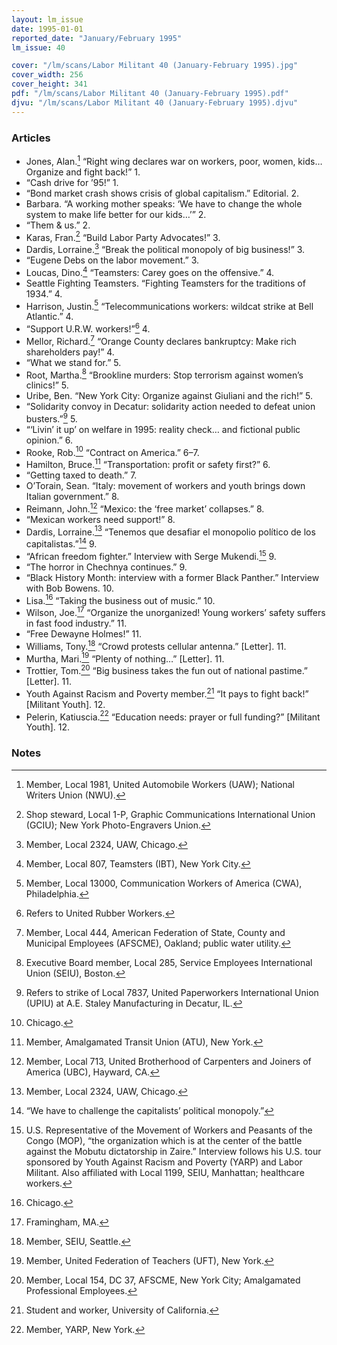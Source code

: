```yaml
---
layout: lm_issue
date: 1995-01-01
reported_date: "January/February 1995"
lm_issue: 40

cover: "/lm/scans/Labor Militant 40 (January-February 1995).jpg"
cover_width: 256
cover_height: 341
pdf: "/lm/scans/Labor Militant 40 (January-February 1995).pdf"
djvu: "/lm/scans/Labor Militant 40 (January-February 1995).djvu"
---
```


### Articles

* Jones, Alan.[^1] “Right wing declares war on workers, poor, women, kids… Organize and fight back!” 1.
* “Cash drive for ’95!” 1.
* “Bond market crash shows crisis of global capitalism.” Editorial. 2.
* Barbara. “A working mother speaks: ‘We have to change the whole system to make life better for our kids…’” 2.
* “Them & us.” 2.
* Karas, Fran.[^2] “Build Labor Party Advocates!” 3.
* Dardis, Lorraine.[^3] “Break the political monopoly of big business!” 3.
* “Eugene Debs on the labor movement.” 3.
* Loucas, Dino.[^4] “Teamsters: Carey goes on the offensive.” 4.
* Seattle Fighting Teamsters. “Fighting Teamsters for the traditions of 1934.” 4.
* Harrison, Justin.[^5] “Telecommunications workers: wildcat strike at Bell Atlantic.” 4.
* “Support U.R.W. workers!”[^6] 4.
* Mellor, Richard.[^7] “Orange County declares bankruptcy: Make rich shareholders pay!” 4.
* “What we stand for.” 5.
* Root, Martha.[^8] “Brookline murders: Stop terrorism against women’s clinics!” 5.
* Uribe, Ben. “New York City: Organize against Giuliani and the rich!” 5.
* “Solidarity convoy in Decatur: solidarity action needed to defeat union busters.”[^9] 5.
* “‘Livin’ it up’ on welfare in 1995: reality check… and fictional public opinion.” 6.
* Rooke, Rob.[^10] “Contract on America.” 6–7.
* Hamilton, Bruce.[^11] “Transportation: profit or safety first?” 6.
* “Getting taxed to death.” 7.
* O’Torain, Sean. “Italy: movement of workers and youth brings down Italian government.” 8.
* Reimann, John.[^12] “Mexico: the ‘free market’ collapses.” 8.
* “Mexican workers need support!” 8.
* Dardis, Lorraine.[^3] <span lang="es">“Tenemos que desafiar el monopolio político de los capitalistas.”</span>[^13] 9.
* “African freedom fighter.” Interview with Serge Mukendi.[^14] 9.
* “The horror in Chechnya continues.” 9.
* “Black History Month: interview with a former Black Panther.” Interview with Bob Bowens. 10.
* Lisa.[^15] “Taking the business out of music.” 10.
* Wilson, Joe.[^16] “Organize the unorganized! Young workers’ safety suffers in fast food industry.” 11.
* “Free Dewayne Holmes!” 11.
* Williams, Tony.[^17] “Crowd protests cellular antenna.” [Letter]. 11.
* Murtha, Mari.[^18] “Plenty of nothing…” [Letter]. 11.
* Trottier, Tom.[^19] “Big business takes the fun out of national pastime.” [Letter]. 11.
* Youth Against Racism and Poverty member.[^20] “It pays to fight back!” [Militant Youth]. 12.
* Pelerin, Katiuscia.[^21] “Education needs: prayer or full funding?” [Militant Youth]. 12.

### Notes

[^1]: Member, Local 1981, United Automobile Workers (<abbr>UAW</abbr>); National Writers Union (<abbr>NWU</abbr>).
[^2]: Shop steward, Local 1-P, Graphic Communications International Union (<abbr>GCIU</abbr>); New York Photo-Engravers Union.
[^3]: Member, Local 2324, <abbr>UAW</abbr>, Chicago.
[^4]: Member, Local 807, Teamsters (<abbr>IBT</abbr>), New York City.
[^5]: Member, Local 13000, Communication Workers of America (<abbr>CWA</abbr>), Philadelphia.
[^6]: Refers to United Rubber Workers.
[^7]: Member, Local 444, American Federation of State, County and Municipal Employees (<abbr>AFSCME</abbr>), Oakland; public water utility.
[^8]: Executive Board member, Local 285, Service Employees International Union (<abbr>SEIU</abbr>), Boston.
[^9]: Refers to strike of Local 7837, United Paperworkers International Union (<abbr>UPIU</abbr>) at A.E. Staley Manufacturing in Decatur, IL.
[^10]: Chicago.
[^11]: Member, Amalgamated Transit Union (<abbr>ATU</abbr>), New York.
[^12]: Member, Local 713, United Brotherhood of Carpenters and Joiners of America (<abbr>UBC</abbr>), Hayward, CA.
[^13]: “We have to challenge the capitalists’ political monopoly.”
[^14]: U.S. Representative of the Movement of Workers and Peasants of the Congo (<abbr>MOP</abbr>), “the organization which is at the center of the battle against the Mobutu dictatorship in Zaire.” Interview follows his U.S. tour sponsored by Youth Against Racism and Poverty (<abbr>YARP</abbr>) and Labor Militant. Also affiliated with Local 1199, <abbr>SEIU</abbr>, Manhattan; healthcare workers.
[^15]: Chicago.
[^16]: Framingham, MA.
[^17]: Member, <abbr>SEIU</abbr>, Seattle.
[^18]: Member, United Federation of Teachers (<abbr>UFT</abbr>), New York.
[^19]: Member, Local 154, DC 37, <abbr>AFSCME</abbr>, New York City; Amalgamated Professional Employees.
[^20]: Student and worker, University of California.
[^21]: Member, <abbr>YARP</abbr>, New York.